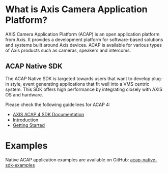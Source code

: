 # What is Axis Camera Application Platform?

AXIS Camera Application Platform (ACAP) is an open application platform from
Axis. It provides a development platform for software-based solutions and
systems built around Axis devices. ACAP is available for various types of Axis
products such as cameras, speakers and intercoms.

## ACAP Native SDK

The ACAP Native SDK is targeted towards users that want to develop plug-in
style, event generating applications that fit well into a VMS centric system.
This SDK offers high performance by integrating closely with AXIS OS and
hardware.

Please check the following guidelines for ACAP 4:

- [AXIS ACAP 4 SDK Documentation](https://axiscommunications.github.io/acap-documentation/)
- [Introduction](https://axiscommunications.github.io/acap-documentation/docs/introduction.html)
- [Getting Started](https://axiscommunications.github.io/acap-documentation/docs/get-started.html)

# Examples

Native ACAP application examples are available on GitHub:
[acap-native-sdk-examples](https://github.com/AxisCommunications/acap-native-sdk-examples)

